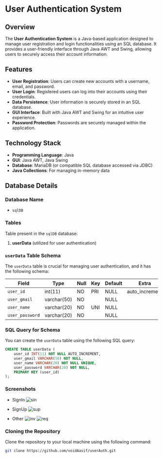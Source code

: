 # User Authentication System

## Overview
The **User Authentication System** is a Java-based application designed to manage user registration and login functionalities using an SQL database. It provides a user-friendly interface through Java AWT and Swing, allowing users to securely access their account information.

## Features
- **User Registration**: Users can create new accounts with a username, email, and password.
- **User Login**: Registered users can log into their accounts using their credentials.
- **Data Persistence**: User information is securely stored in an SQL database.
- **GUI Interface**: Built with Java AWT and Swing for an intuitive user experience.
- **Password Protection**: Passwords are securely managed within the application.

## Technology Stack
- **Programming Language**: Java
- **GUI**: Java AWT, Java Swing
- **Database**: MariaDB (or compatible SQL database accessed via JDBC)
- **Java Collections**: For managing in-memory data

## Database Details

### Database Name
- `sqlDB`

### Tables
Table present in the `sqlDB` database:

1. **userData** (utilized for user authentication)

### `userData` Table Schema
The `userData` table is crucial for managing user authentication, and it has the following schema:

| Field            | Type          | Null | Key | Default | Extra          |
|------------------|---------------|------|-----|---------|----------------|
| `user_id`        | int(11)      | NO   | PRI | NULL    | auto_increment |
| `user_gmail`     | varchar(50)  | NO   |     | NULL    |                |
| `user_name`      | varchar(20)  | NO   | UNI | NULL    |                |
| `user_password`  | varchar(20)  | NO   |     | NULL    |                |

### SQL Query for Schema
You can create the `userData` table using the following SQL query:

```sql
CREATE TABLE userData (
    user_id INT(11) NOT NULL AUTO_INCREMENT,
    user_gmail VARCHAR(50) NOT NULL,
    user_name VARCHAR(20) NOT NULL UNIQUE,
    user_password VARCHAR(20) NOT NULL,
    PRIMARY KEY (user_id)
);
```
### Screenshots
- SignIn
![sin](https://github.com/user-attachments/assets/5e1d9bf5-3ccc-47ac-aee8-7aada2116328)

- SignUp
![sup](https://github.com/user-attachments/assets/fb957c35-f843-49e0-a749-3c5a9845c1d4)

- Other
![inv](https://github.com/user-attachments/assets/55f9bedb-d6bb-487c-a16b-52939b328ce8)
![req](https://github.com/user-attachments/assets/39ef8441-1a11-42f0-ac60-674f135940fa)


### Cloning the Repository

Clone the repository to your local machine using the following command:

```bash
git clone https://github.com/voidAasif/userAuth.git
